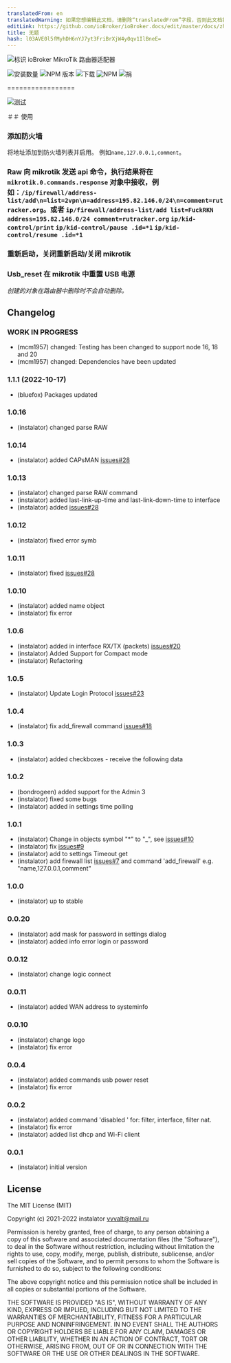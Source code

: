 ```yaml
---
translatedFrom: en
translatedWarning: 如果您想编辑此文档，请删除“translatedFrom”字段，否则此文档将再次自动翻译
editLink: https://github.com/ioBroker/ioBroker.docs/edit/master/docs/zh-cn/adapterref/iobroker.mikrotik/README.md
title: 无题
hash: l03AVE0l5fMyhDH6nYJ7yt3FriBrXjW4y0qv1IlBneE=
---
```

![标识](../../../en/adapterref/iobroker.mikrotik/admin/mikrotik_admin.png) ioBroker MikroTik 路由器适配器

![安装数量](http://iobroker.live/badges/mikrotik-stable.svg)
![NPM 版本](http://img.shields.io/npm/v/iobroker.mikrotik.svg)
![下载](https://img.shields.io/npm/dm/iobroker.mikrotik.svg)
![NPM](https://nodei.co/npm/iobroker.mikrotik.png?downloads=true)
![捐](https://img.shields.io/badge/Donate-PayPal-green.svg)

=================

[![测试](https://github.com/instalator/iobroker.mikrotik/workflows/Test%20and%20Release/badge.svg)](https://github.com/instalator/ioBroker.mikrotik/actions/)

＃＃ 使用
### 添加防火墙
将地址添加到防火墙列表并启用。
例如`name,127.0.0.1,comment`。

### Raw 向 mikrotik 发送 api 命令，执行结果将在 `mikrotik.0.commands.response` 对象中接收，例如：`/ip/firewall/address-list/add\n=list=2vpn\n=address=195.82.146.0/24\n=comment=rutracker.org`。或者 `ip/firewall/address-list/add list=FuckRKN address=195.82.146.0/24 comment=rutracker.org` `ip/kid-control/print` `ip/kid-control/pause .id=*1` `ip/kid-control/resume .id=*1`
### 重新启动，关闭重新启动/关闭 mikrotik
### Usb_reset 在 mikrotik 中重置 USB 电源
*创建的对象在路由器中删除时不会自动删除。*

## Changelog
<!--
    Placeholder for the next version (at the beginning of the line):
    ### **WORK IN PROGRESS**
-->
### **WORK IN PROGRESS**
-   (mcm1957) changed: Testing has been changed to support node 16, 18 and 20
-   (mcm1957) changed: Dependencies have been updated

### 1.1.1 (2022-10-17)
* (bluefox) Packages updated

### 1.0.16
* (instalator) changed parse RAW

### 1.0.14
* (instalator) added CAPsMAN [issues#28](https://github.com/instalator/ioBroker.mikrotik/issues/33)

### 1.0.13
* (instalator) changed parse RAW command
* (instalator) added last-link-up-time and last-link-down-time to interface
* (instalator) added [issues#28](https://github.com/instalator/ioBroker.mikrotik/issues/31)

### 1.0.12
* (instalator) fixed error symb

### 1.0.11
* (instalator) fixed [issues#28](https://github.com/instalator/ioBroker.mikrotik/issues/28)

### 1.0.10
* (instalator) added name object
* (instalator) fix error

### 1.0.6
* (instalator) added in interface RX/TX (packets) [issues#20](https://github.com/instalator/ioBroker.mikrotik/issues/20)
* (instalator) Added Support for Compact mode
* (instalator) Refactoring

### 1.0.5
* (instalator) Update Login Protocol [issues#23](https://github.com/instalator/ioBroker.mikrotik/issues/23)

### 1.0.4
* (instalator) fix add_firewall command [issues#18](https://github.com/instalator/ioBroker.mikrotik/issues/18#issue-358331248)

### 1.0.3
* (instalator) added checkboxes - receive the following data

### 1.0.2
* (bondrogeen) added support for the Admin 3
* (instalator) fixed some bugs
* (instalator) added in settings time polling

### 1.0.1
* (instalator) Change in objects symbol "*" to "_", see [issues#10](https://github.com/instalator/ioBroker.mikrotik/issues/10)
* (instalator) fix [issues#9](https://github.com/instalator/ioBroker.mikrotik/issues/9)
* (instalator) add to settings Timeout get
* (instalator) add firewall list [issues#7](https://github.com/instalator/ioBroker.mikrotik/issues/7) and command 'add_firewall' e.g. "name,127.0.0.1,comment"

### 1.0.0
* (instalator) up to stable

### 0.0.20
* (instalator) add mask for password in settings dialog
* (instalator) added info error login or password

### 0.0.12
* (instalator) change logic connect

### 0.0.11
* (instalator) added WAN address to systeminfo

### 0.0.10
* (instalator) change logo
* (instalator) fix error

### 0.0.4
* (instalator) added commands usb power reset
* (instalator) fix error

### 0.0.2
* (instalator) added command 'disabled ' for: filter, interface, filter nat.
* (instalator) fix error
* (instalator) added list dhcp and Wi-Fi client

### 0.0.1
* (instalator) initial version

## License

The MIT License (MIT)

Copyright (c) 2021-2022 instalator <vvvalt@mail.ru>

Permission is hereby granted, free of charge, to any person obtaining a copy
of this software and associated documentation files (the "Software"), to deal
in the Software without restriction, including without limitation the rights
to use, copy, modify, merge, publish, distribute, sublicense, and/or sell
copies of the Software, and to permit persons to whom the Software is
furnished to do so, subject to the following conditions:

The above copyright notice and this permission notice shall be included in
all copies or substantial portions of the Software.

THE SOFTWARE IS PROVIDED "AS IS", WITHOUT WARRANTY OF ANY KIND, EXPRESS OR
IMPLIED, INCLUDING BUT NOT LIMITED TO THE WARRANTIES OF MERCHANTABILITY,
FITNESS FOR A PARTICULAR PURPOSE AND NONINFRINGEMENT. IN NO EVENT SHALL THE
AUTHORS OR COPYRIGHT HOLDERS BE LIABLE FOR ANY CLAIM, DAMAGES OR OTHER
LIABILITY, WHETHER IN AN ACTION OF CONTRACT, TORT OR OTHERWISE, ARISING FROM,
OUT OF OR IN CONNECTION WITH THE SOFTWARE OR THE USE OR OTHER DEALINGS IN
THE SOFTWARE.